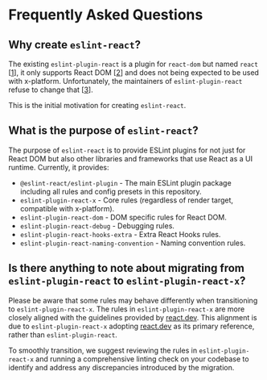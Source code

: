 # Frequently Asked Questions

## Why create `eslint-react`?

The existing `eslint-plugin-react` is a plugin for `react-dom` but named `react` [[1]], it only supports React DOM [[2]] and does not being expected to be used with x-platform.
Unfortunately, the maintainers of `eslint-plugin-react` refuse to change that [[3]].

This is the initial motivation for creating `eslint-react`.

## What is the purpose of `eslint-react`?

The purpose of `eslint-react` is to provide ESLint plugins for not just for React DOM but also other libraries and frameworks that use React as a UI runtime. Currently, it provides:

- `@eslint-react/eslint-plugin` - The main ESLint plugin package including all rules and config presets in this repository.
- `eslint-plugin-react-x` - Core rules (regardless of render target, compatible with x-platform).
- `eslint-plugin-react-dom` - DOM specific rules for React DOM.
- `eslint-plugin-react-debug` - Debugging rules.
- `eslint-plugin-react-hooks-extra` - Extra React Hooks rules.
- `eslint-plugin-react-naming-convention` - Naming convention rules.

## Is there anything to note about migrating from `eslint-plugin-react` to `eslint-plugin-react-x`?

Please be aware that some rules may behave differently when transitioning to `eslint-plugin-react-x`. The rules in `eslint-plugin-react-x` are more closely aligned with the guidelines provided by [react.dev](https://react.dev). This alignment is due to `eslint-plugin-react-x` adopting [react.dev](https://react.dev) as its primary reference, rather than `eslint-plugin-react`.

To smoothly transition, we suggest reviewing the rules in `eslint-plugin-react-x` and running a comprehensive linting check on your codebase to identify and address any discrepancies introduced by the migration.

[1]: https://github.com/jsx-eslint/eslint-plugin-react/issues/3423#issuecomment-1930936266
[2]: https://github.com/jsx-eslint/eslint-plugin-react/issues/3423#issuecomment-1314565853
[3]: https://github.com/jsx-eslint/eslint-plugin-react/issues/3423#issuecomment-1314644323

<!-- [4]: https://github.com/pmndrs/react-three-fiber/discussions/2487 -->
<!-- [5]: https://github.com/pmndrs/gltf-react-three/issues/38#issuecomment-2057794974 -->
